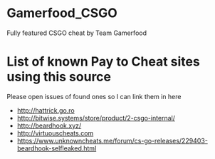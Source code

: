 # Gamerfood_CSGO
Fully featured CSGO cheat by Team Gamerfood

# List of known Pay to Cheat sites using this source
Please open issues of found ones so I can link them in here

* http://hattrick.go.ro
* http://bitwise.systems/store/product/2-csgo-internal/
* http://beardhook.xyz/
* http://virtuouscheats.com
* https://www.unknowncheats.me/forum/cs-go-releases/229403-beardhook-selfleaked.html
